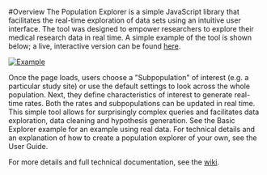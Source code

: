 #Overview
The Population Explorer is a simple JavaScript library that facilitates the real-time exploration of data sets using an intuitive user interface. The tool was designed to empower researchers to explore their medical research data in real time. A simple example of the tool is shown below; a live, interactive version can be found [here](http://bl.ocks.org/jwildfire/raw/82b1fbf001c50c4edde4/). 

[![Example](https://github.com/RhoInc/PopulationExplorer/wiki/img/example.png)](http://bl.ocks.org/jwildfire/raw/82b1fbf001c50c4edde4/)

Once the page loads, users choose a "Subpopulation" of interest (e.g. a particular study site) or use the default settings to look across the whole population. Next, they define characteristics of interest to generate real-time rates. Both the rates and subpopulations can be updated in real time. This simple tool allows for surprisingly complex queries and facilitates data exploration, data cleaning and hypothesis generation. See the Basic Explorer example for an example using real data. For technical details and an explanation of how to create a population explorer of your own, see the User Guide.

For more details and full technical documentation, see the [wiki](https://github.com/RhoInc/PopulationExplorer/wiki).
